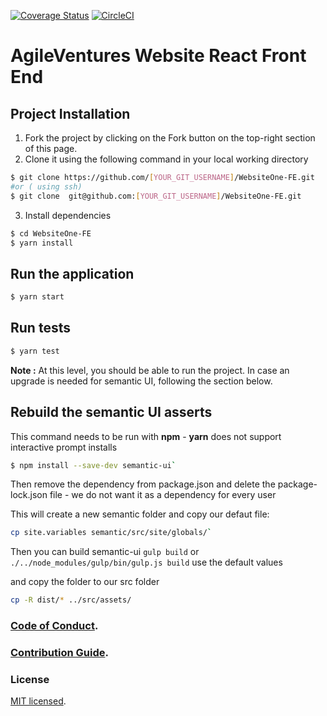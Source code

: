 [![Coverage Status](https://coveralls.io/repos/github/AgileVentures/WebsiteOne-FE/badge.svg?branch=develop)](https://coveralls.io/github/AgileVentures/WebsiteOne-FE?branch=develop) [![CircleCI](https://circleci.com/gh/AgileVentures/WebsiteOne-FE.svg?style=svg)](https://circleci.com/gh/AgileVentures/WebsiteOne-FE)

# AgileVentures Website React Front End


Project Installation
--------------------

1. Fork the project by clicking on the Fork button on the top-right section of this page.
2. Clone it using the following command in your local working directory
```bash
$ git clone https://github.com/[YOUR_GIT_USERNAME]/WebsiteOne-FE.git
#or ( using ssh)
$ git clone  git@github.com:[YOUR_GIT_USERNAME]/WebsiteOne-FE.git
```
3. Install dependencies  
```bash
$ cd WebsiteOne-FE
$ yarn install
```
Run the application
-------------------

```bash
$ yarn start
```

Run tests
---------

```bash
$ yarn test
```

**Note :**  At this level, you should be able to run the project. In case an upgrade is needed for semantic UI, following the section below. 

Rebuild the semantic UI asserts 
----------------------------------
This command needs to be run with **npm** - **yarn** does not support interactive prompt installs

```bash
$ npm install --save-dev semantic-ui`
```

Then remove the dependency from package.json and delete the package-lock.json file - we do not want it as a dependency for every user

This will create a new semantic folder
and copy our defaut file:
```bash
cp site.variables semantic/src/site/globals/`
```
Then you can build semantic-ui
`gulp build` or `./../node_modules/gulp/bin/gulp.js build`
use the default values

and copy the folder to our src folder

```bash
cp -R dist/* ../src/assets/
```

### [Code of Conduct](./CODE_OF_CONDUCT).
### [Contribution Guide](./CONTRIBUTION_GUIDE).


### License

[MIT licensed](./LICENSE).
